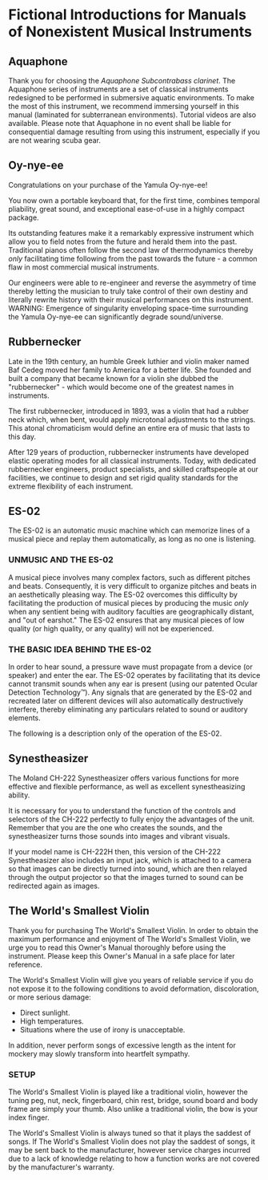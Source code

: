 # Fictional Introductions for Manuals of Nonexistent Musical Instruments

## Aquaphone

Thank you for choosing the *Aquaphone Subcontrabass clarinet*. The Aquaphone series of instruments are a set of classical instruments redesigned to be performed in submersive aquatic environments. To make the most of this instrument, we recommend immersing yourself in this manual (laminated for subterranean environments). Tutorial videos are also available. Please note that Aquaphone in no event shall be liable for consequential damage resulting from using this instrument, especially if you are not wearing scuba gear.

## Oy-nye-ee

Congratulations on your purchase of the Yamula Oy-nye-ee! 

You now own a portable keyboard that, for the first time, combines temporal pliability, great sound, and exceptional ease-of-use in a highly compact package. 

Its outstanding features make it a remarkably expressive instrument which allow you to field notes from the future and herald them into the past. Traditional pianos often follow the second law of thermodynamics thereby *only* facilitating time following from the past towards the future - a common flaw in most commercial musical instruments. 

Our engineers were able to re-engineer and reverse the asymmetry of time thereby letting the musician to truly take control of their own destiny and literally rewrite history with their musical performances on this instrument. WARNING: Emergence of singularity enveloping space-time surrounding the Yamula Oy-nye-ee can significantly degrade sound/universe.


## Rubbernecker

Late in the 19th century, an humble Greek luthier and violin maker named Baf Cedeg moved her family to America for a better life. She founded and built a company that became known for a violin she dubbed the "rubbernecker" - which would become one of the greatest names in instruments. 

The first rubbernecker, introduced in 1893, was a violin that had a rubber neck which, when bent, would apply microtonal adjustments to the strings. This atonal chromaticism would define an entire era of music that lasts to this day. 

After 129 years of production, rubbernecker instruments have developed elastic operating modes for all classical instruments. Today, with dedicated rubbernecker engineers, product specialists, and skilled craftspeople at our facilities, we continue to design and set rigid quality standards for the extreme flexibility of each instrument.

## ES-02

The ES-02 is an automatic music machine which can memorize lines of a musical piece and replay them automatically, as long as no one is listening.

### UNMUSIC AND THE ES-02

A musical piece involves many complex factors, such as different pitches and beats. Consequently, it is very difficult to organize pitches and beats in an aesthetically pleasing way. The ES-02 overcomes this difficulty by facilitating the production of musical pieces by producing the music *only* when any sentient being with auditory faculties are geographically distant, and "out of earshot." The ES-02 ensures that any musical pieces of low quality (or high quality, or any quality) will not be experienced.

### THE BASIC IDEA BEHIND THE ES-02

In order to hear sound, a pressure wave must propagate from a device (or speaker) and enter the ear. The ES-02 operates by facilitating that its device cannot transmit sounds when any ear is present (using our patented Ocular Detection Technology&trade;). Any signals that are generated by the ES-02 and recreated later on different devices will also automatically destructively interfere, thereby eliminating any particulars related to sound or auditory elements. 

The following is a description only of the operation of the ES-02.

## Synestheasizer

The Moland CH-222 Synestheasizer offers various functions for more effective and flexible performance, as well as excellent synestheasizing ability. 

It is necessary for you to understand the function of the controls and selectors of the CH-222 perfectly to fully enjoy the advantages of the unit. Remember that you are the one who creates the sounds, and the synestheasizer turns those sounds into images and vibrant visuals. 

If your model name is CH-222H then, this version of the CH-222 Synestheasizer also includes an input jack, which is attached to a camera so that images can be directly turned into sound, which are then relayed through the output projector so that the images turned to sound can be redirected again as images.

## The World's Smallest Violin

Thank you for purchasing The World's Smallest Violin. In order to obtain the maximum performance and enjoyment of The World's Smallest Violin, we urge you to read this Owner's Manual thoroughly before using the instrument. Please keep this Owner's Manual in a safe place for later reference.

The World's Smallest Violin will give you years of reliable service if you do not expose it to the following conditions to avoid deformation, discoloration, or more serious damage:

- Direct sunlight.
- High temperatures.
- Situations where the use of irony is unacceptable.

In addition, never perform songs of excessive length as the intent for mockery may slowly transform into heartfelt sympathy.

### SETUP

The World's Smallest Violin is played like a traditional violin, however the tuning peg, nut, neck, fingerboard, chin rest, bridge, sound board and body frame are simply your thumb. Also unlike a traditional violin, the bow is your index finger.

The World's Smallest Violin is always tuned so that it plays the saddest of songs. If The World's Smallest Violin does not play the saddest of songs, it may be sent back to the manufacturer, however service charges incurred due to a lack of knowledge relating to how a function works are not covered by the manufacturer's warranty.
